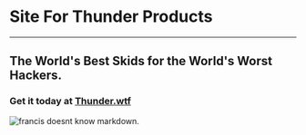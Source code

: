 # Site For Thunder Products

---

## The World's Best Skids for the World's Worst Hackers.

### Get it today at [Thunder.wtf](https://zfranzz.github.io)

![francis doesnt know markdown](https://media.discordapp.net/attachments/950406607831986236/951606561531387914/caption.png "readmeimg").
